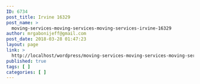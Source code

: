```yaml
---
ID: 6734
post_title: Irvine 16329
post_name: >
  moving-services-moving-services-moving-services-irvine-16329
author: mrgabonijeff@gmail.com
post_date: 2018-03-28 01:47:23
layout: page
link: >
  http://localhost/wordpress/moving-services-moving-services-moving-services-irvine-16329/
published: true
tags: [ ]
categories: [ ]
---
```

